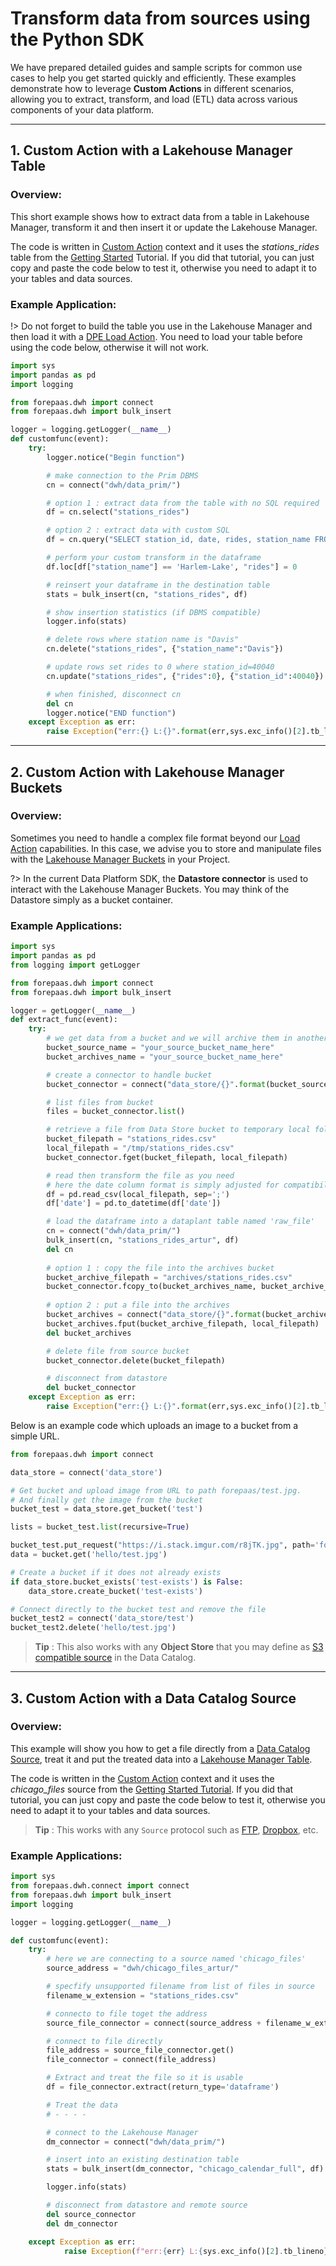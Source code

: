 # Transform data from sources using the Python SDK

We have prepared detailed guides and sample scripts for common use cases to help you get started quickly and efficiently. These examples demonstrate how to leverage **Custom Actions** in different scenarios, allowing you to extract, transform, and load (ETL) data across various components of your data platform.

---

## 1. Custom Action with a Lakehouse Manager Table

### Overview:
This short example shows how to extract data from a table in Lakehouse Manager, transform it and then insert it or update the Lakehouse Manager.

The code is written in [Custom Action](/en/product/dpe/actions/custom/index) context and it uses the *stations_rides* table from the [Getting Started](en/getting-started/index.md) Tutorial. If you did that tutorial, you can just copy and paste the code below to test it, otherwise you need to adapt it to your tables and data sources.

### Example Application:

!> Do not forget to build the table you use in the Lakehouse Manager and then load it with a [DPE Load Action](/en/product/dpe/actions/load/index). You need to load your table before using the code below, otherwise it will not work.

```python
import sys
import pandas as pd
import logging

from forepaas.dwh import connect
from forepaas.dwh import bulk_insert

logger = logging.getLogger(__name__)
def customfunc(event):
    try:
        logger.notice("Begin function")

        # make connection to the Prim DBMS
        cn = connect("dwh/data_prim/")

        # option 1 : extract data from the table with no SQL required
        df = cn.select("stations_rides")

        # option 2 : extract data with custom SQL
        df = cn.query("SELECT station_id, date, rides, station_name FROM stations_rides")

        # perform your custom transform in the dataframe
        df.loc[df["station_name"] == 'Harlem-Lake', "rides"] = 0

        # reinsert your dataframe in the destination table
        stats = bulk_insert(cn, "stations_rides", df) 

        # show insertion statistics (if DBMS compatible) 
        logger.info(stats)

        # delete rows where station name is "Davis"
        cn.delete("stations_rides", {"station_name":"Davis"})

        # update rows set rides to 0 where station_id=40040
        cn.update("stations_rides", {"rides":0}, {"station_id":40040})

        # when finished, disconnect cn
        del cn    
        logger.notice("END function")
    except Exception as err: 
        raise Exception("err:{} L:{}".format(err,sys.exc_info()[2].tb_lineno))
```


---

## 2. Custom Action with Lakehouse Manager Buckets

### Overview:
Sometimes you need to handle a complex file format beyond our [Load Action](/en/product/dpe/actions/load/index) capabilities.
In this case, we advise you to store and manipulate files with the [Lakehouse Manager Buckets](en/product/lakehouse-manager/buckets/index) in your Project. 

?> In the current Data Platform SDK, the **Datastore connector** is used to interact with the Lakehouse Manager Buckets. You may think of the Datastore simply as a bucket container.

### Example Applications:

```python
import sys
import pandas as pd
from logging import getLogger

from forepaas.dwh import connect
from forepaas.dwh import bulk_insert

logger = getLogger(__name__)
def extract_func(event):
    try:
        # we get data from a bucket and we will archive them in another bucket
        bucket_source_name = "your_source_bucket_name_here"
        bucket_archives_name = "your_source_bucket_name_here"

        # create a connector to handle bucket   
        bucket_connector = connect("data_store/{}".format(bucket_source_name))

        # list files from bucket
        files = bucket_connector.list()

        # retrieve a file from Data Store bucket to temporary local folder
        bucket_filepath = "stations_rides.csv"
        local_filepath = "/tmp/stations_rides.csv"
        bucket_connector.fget(bucket_filepath, local_filepath)

        # read then transform the file as you need
        # here the date column format is simply adjusted for compatibility reasons 
        df = pd.read_csv(local_filepath, sep=';')
        df['date'] = pd.to_datetime(df['date'])

        # load the dataframe into a dataplant table named 'raw_file'
        cn = connect("dwh/data_prim/")
        bulk_insert(cn, "stations_rides_artur", df)
        del cn
        
        # option 1 : copy the file into the archives bucket
        bucket_archive_filepath = "archives/stations_rides.csv"
        bucket_connector.fcopy_to(bucket_archives_name, bucket_archive_filepath, bucket_filepath)
       
        # option 2 : put a file into the archives
        bucket_archives = connect("data_store/{}".format(bucket_archives_name))
        bucket_archives.fput(bucket_archive_filepath, local_filepath)
        del bucket_archives

        # delete file from source bucket
        bucket_connector.delete(bucket_filepath)

        # disconnect from datastore
        del bucket_connector
    except Exception as err: 
        raise Exception("err:{} L:{}".format(err,sys.exc_info()[2].tb_lineno))
```
Below is an example code which uploads an image to a bucket from a simple URL.

```python
from forepaas.dwh import connect

data_store = connect('data_store')

# Get bucket and upload image from URL to path forepaas/test.jpg.
# And finally get the image from the bucket
bucket_test = data_store.get_bucket('test')

lists = bucket_test.list(recursive=True)

bucket_test.put_request("https://i.stack.imgur.com/r8jTK.jpg", path='forepaas/test.jpg')
data = bucket.get('hello/test.jpg')

# Create a bucket if it does not already exists
if data_store.bucket_exists('test-exists') is False:
    data_store.create_bucket('test-exists')

# Connect directly to the bucket test and remove the file
bucket_test2 = connect('data_store/test')
bucket_test2.delete('hello/test.jpg')
```

> **Tip** : This also works with any **Object Store** that you may define as [S3 compatible source](/en/product/data-catalog/sources/connectors/s3/index) in the Data Catalog.

---

## 3. Custom Action with a Data Catalog Source

### Overview:
This example will show you how to get a file directly from a [Data Catalog Source](/en/product/data-catalog/sources/index), treat it and put the treated data into a [Lakehouse Manager Table](/en/product/lakehouse-manager/tables/index).  

The code is written in the [Custom Action](/en/product/dpe/actions/custom/index) context and it uses the *chicago_files* source from the [Getting Started Tutorial](en/getting-started/index.md). If you did that tutorial, you can just copy and paste the code below to test it, otherwise you need to adapt it to your tables and data sources.

> **Tip** : This works with any `Source` protocol such as [FTP](/en/product/data-catalog/sources/connectors/ftp/index), [Dropbox](/en/product/data-catalog/sources/connectors/dropbox/index), etc.

### Example Applications:

```python
import sys
from forepaas.dwh.connect import connect
from forepaas.dwh import bulk_insert
import logging

logger = logging.getLogger(__name__)

def customfunc(event):
    try:
        # here we are connecting to a source named 'chicago_files'
        source_address = "dwh/chicago_files_artur/"

        # specfify unsupported filename from list of files in source
        filename_w_extension = "stations_rides.csv"

        # connecto to file toget the address 
        source_file_connector = connect(source_address + filename_w_extension) 

        # connect to file directly
        file_address = source_file_connector.get()
        file_connector = connect(file_address) 

        # Extract and treat the file so it is usable
        df = file_connector.extract(return_type='dataframe') 

        # Treat the data
        # - - - - 

        # connect to the Lakehouse Manager
        dm_connector = connect("dwh/data_prim/")

        # insert into an existing destination table
        stats = bulk_insert(dm_connector, "chicago_calendar_full", df) 

        logger.info(stats)

        # disconnect from datastore and remote source
        del source_connector
        del dm_connector

    except Exception as err:
            raise Exception(f"err:{err} L:{sys.exc_info()[2].tb_lineno}")
```
